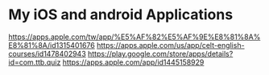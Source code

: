 # My iOS and android Applications

https://apps.apple.com/tw/app/%E5%AF%82%E5%AF%9E%E8%81%8A%E8%81%8A/id1315401676
https://apps.apple.com/us/app/celt-english-courses/id1478402943
https://play.google.com/store/apps/details?id=com.ttb.quiz
https://apps.apple.com/app/id1445158929
